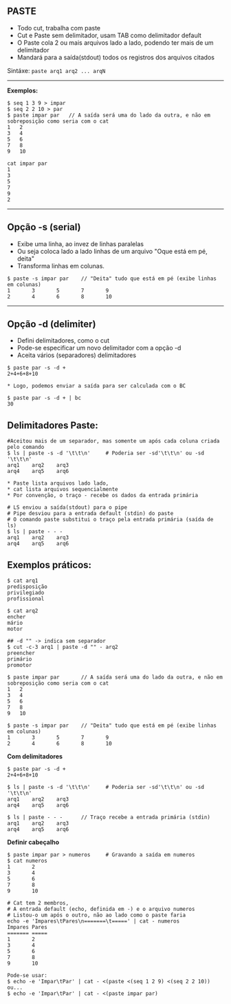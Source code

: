 ## PASTE

* Todo cut, trabalha com paste
* Cut e Paste sem delimitador, usam TAB como delimitador default
* O Paste cola 2 ou mais arquivos lado a lado, podendo ter mais de um delimitador 
* Mandará para a saída(stdout) todos os registros dos arquivos citados

Sintáxe: `paste arq1 arq2 ... arqN` 

------
**Exemplos:**

```
$ seq 1 3 9 > impar
$ seq 2 2 10 > par
$ paste impar par	// A saída será uma do lado da outra, e não em sobreposição como seria com o cat
1	2
3	4
5	6
7	8
9	10

cat impar par
1
3
5
7
9
2
```
------
## Opção -s (serial)

* Exibe uma linha, ao invez de linhas paralelas 
* Ou seja coloca lado a lado linhas de um arquivo "Oque está em pé, deita"
* Transforma linhas em colunas.

```
$ paste -s impar par	// "Deita" tudo que está em pé (exibe linhas em colunas)
1       3       5       7       9
2       4       6       8       10

```
-----
## Opção -d (delimiter)

* Defini delimitadores, como o cut
* Pode-se especificar um novo delimitador com a opção -d
* Aceita vários (separadores) delimitadores

```
$ paste par -s -d +
2+4+6+8+10

* Logo, podemos enviar a saída para ser calculada com o BC

$ paste par -s -d + | bc
30
```

## Delimitadores Paste:

```
#Aceitou mais de um separador, mas somente um após cada coluna criada pelo comando
$ ls | paste -s -d '\t\t\n'		# Poderia ser -sd'\t\t\n' ou -sd '\t\t\n'
arq1    arq2    arq3
arq4    arq5    arq6

* Paste lista arquivos lado lado,
* cat lista arquivos sequencialmente
* Por convenção, o traço - recebe os dados da entrada primária

# LS enviou a saída(stdout) para o pipe
# Pipe desviou para a entrada default (stdin) do paste
# O comando paste substitui o traço pela entrada primária (saída de ls)
$ ls | paste - - -
arq1    arq2    arq3
arq4    arq5    arq6
```

## Exemplos práticos:

```
$ cat arq1
predisposição
privilegiado
profissional

$ cat arq2
encher
mário
motor

## -d "" -> indica sem separador
$ cut -c-3 arq1 | paste -d "" - arq2
preencher
primário
promotor
```

```
$ paste impar par		// A saída será uma do lado da outra, e não em sobreposição como seria com o cat
1	2
3	4
5	6
7	8
9	10

$ paste -s impar par	// "Deita" tudo que está em pé (exibe linhas em colunas)
1       3       5       7       9
2       4       6       8       10
```

**Com delimitadores**
```
$ paste par -s -d +
2+4+6+8+10

$ ls | paste -s -d '\t\t\n'		# Poderia ser -sd'\t\t\n' ou -sd '\t\t\n'
arq1    arq2    arq3
arq4    arq5    arq6

$ ls | paste - - -		// Traço recebe a entrada primária (stdin)
arq1    arq2    arq3
arq4    arq5    arq6
```

**Definir cabeçalho**
```
$ paste impar par > numeros		# Gravando a saída em numeros
$ cat numeros
1       2
3       4
5       6
7       8
9       10

# Cat tem 2 membros, 
# A entrada default (echo, definida em -) e o arquivo numeros
# Listou-o um após o outro, não ao lado como o paste faria
echo -e 'Impares\tPares\n=======\t=====' | cat - numeros
Impares Pares
======= =====
1       2
3       4
5       6
7       8
9       10

Pode-se usar:
$ echo -e 'Impar\tPar' | cat - <(paste <(seq 1 2 9) <(seq 2 2 10))
ou...
$ echo -e 'Impar\tPar' | cat - <(paste impar par)

```
